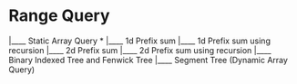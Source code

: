 # Range Query
 |____ Static Array Query *
       |____ 1d Prefix sum
       |____ 1d Prefix sum using recursion
       |____ 2d Prefix sum
       |____ 2d Prefix sum using recursion
 |____ Binary Indexed Tree and Fenwick Tree
 |____ Segment Tree (Dynamic Array Query)
